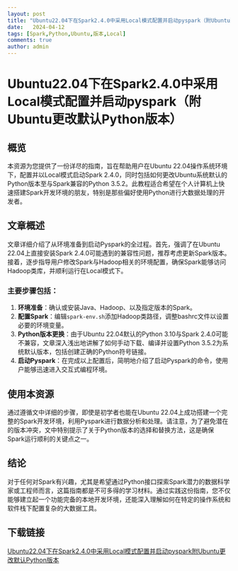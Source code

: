 ```yaml
---
layout: post
title: "Ubuntu22.04下在Spark2.4.0中采用Local模式配置并启动pyspark（附Ubuntu更改默认Python版本）"
date:   2024-04-12
tags: [Spark,Python,Ubuntu,版本,Local]
comments: true
author: admin
---
```

# Ubuntu22.04下在Spark2.4.0中采用Local模式配置并启动pyspark（附Ubuntu更改默认Python版本）

## 概览

本资源为您提供了一份详尽的指南，旨在帮助用户在Ubuntu 22.04操作系统环境下，配置并以Local模式启动Spark 2.4.0，同时包括如何更改Ubuntu系统默认的Python版本至与Spark兼容的Python 3.5.2。此教程适合希望在个人计算机上快速搭建Spark开发环境的朋友，特别是那些偏好使用Python进行大数据处理的开发者。

## 文章概述

文章详细介绍了从环境准备到启动Pyspark的全过程。首先，强调了在Ubuntu 22.04上直接安装Spark 2.4.0可能遇到的兼容性问题，推荐考虑更新Spark版本。接着，逐步指导用户修改Spark与Hadoop相关的环境配置，确保Spark能够访问Hadoop类库，并顺利运行在Local模式下。

### 主要步骤包括：

1. **环境准备**：确认或安装Java、Hadoop、以及指定版本的Spark。
2. **配置Spark**：编辑`spark-env.sh`添加Hadoop类路径，调整bashrc文件以设置必要的环境变量。
3. **Python版本更换**：由于Ubuntu 22.04默认的Python 3.10与Spark 2.4.0可能不兼容，文章深入浅出地讲解了如何手动下载、编译并设置Python 3.5.2为系统默认版本，包括创建正确的Python符号链接。
4. **启动Pyspark**：在完成以上配置后，简明地介绍了启动Pyspark的命令，使用户能够迅速进入交互式编程环境。

## 使用本资源

通过遵循文中详细的步骤，即使是初学者也能在Ubuntu 22.04上成功搭建一个完整的Spark开发环境，利用Pyspark进行数据分析和处理。请注意，为了避免潜在的版本冲突，文中特别提示了关于Python版本的选择和替换方法，这是确保Spark运行顺利的关键点之一。

## 结论

对于任何对Spark有兴趣，尤其是希望通过Python接口探索Spark潜力的数据科学家或工程师而言，这篇指南都是不可多得的学习材料。通过实践这份指南，您不仅能够建立起一个功能完备的本地开发环境，还能深入理解如何在特定的操作系统和软件栈下配置复杂的大数据工具。

## 下载链接

[Ubuntu22.04下在Spark2.4.0中采用Local模式配置并启动pyspark附Ubuntu更改默认Python版本](https://pan.quark.cn/s/ef72295a9e07)